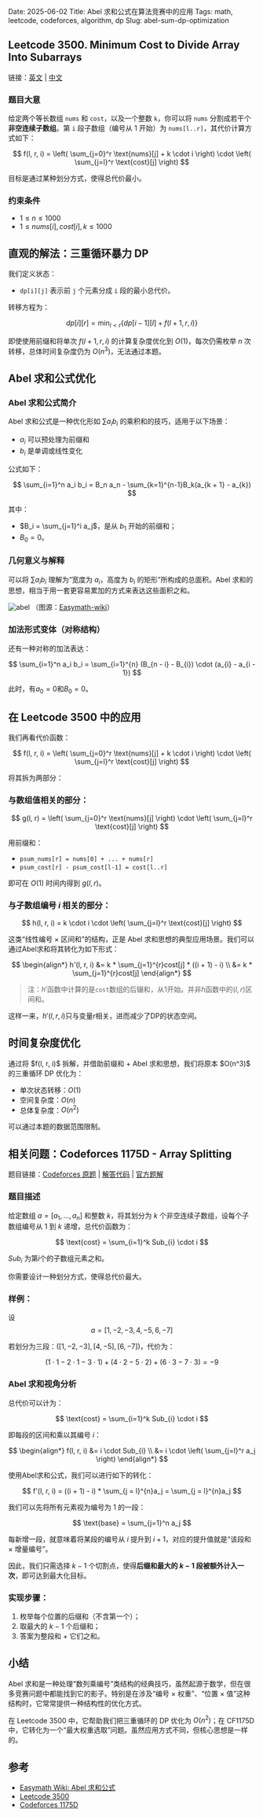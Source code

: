 Date: 2025-06-02
Title: Abel 求和公式在算法竞赛中的应用
Tags: math, leetcode, codeforces, algorithm, dp
Slug: abel-sum-dp-optimization

## Leetcode 3500. Minimum Cost to Divide Array Into Subarrays

链接：[英文][1] | [中文][2]

### 题目大意

给定两个等长数组 `nums` 和 `cost`，以及一个整数 `k`，你可以将 `nums` 分割成若干个**非空连续子数组**。第 `i` 段子数组（编号从 1 开始）为 `nums[l..r]`，其代价计算方式如下：

$$
f(l, r, i) = \left( \sum_{j=0}^r \text{nums}[j] + k \cdot i \right) \cdot \left( \sum_{j=l}^r \text{cost}[j] \right)
$$

目标是通过某种划分方式，使得总代价最小。

### 约束条件

* $1 \leq n \leq 1000$
* $1 \leq nums[i], cost[i], k \leq 1000$

## 直观的解法：三重循环暴力 DP

我们定义状态：

* `dp[i][j]` 表示前 `j` 个元素分成 `i` 段的最小总代价。

转移方程为：

$$
dp[i][r] = \min_{l < r} \left\{ dp[i-1][l] + f(l+1, r, i) \right\}
$$

即使使用前缀和将单次 $f(l+1, r, i)$ 的计算复杂度优化到 $O(1)$，每次仍需枚举 $n$ 次转移，总体时间复杂度仍为 $O(n^3)$，无法通过本题。

## Abel 求和公式优化

### Abel 求和公式简介

Abel 求和公式是一种优化形如 $\sum a_i b_i$ 的乘积和的技巧，适用于以下场景：

* $a_i$ 可以预处理为前缀和
* $b_i$ 是单调或线性变化

公式如下：

$$
\sum_{i=1}^n a_i b_i = B_n a_n - \sum_{k=1}^{n-1}B_k(a_{k + 1} - a_{k})
$$

其中：

* $B_i = \sum_{j=1}^i a_j$，是从 $b_1$ 开始的前缀和；
* $B_{0} = 0$。

### 几何意义与解释

可以将 $\sum a_i b_i$ 理解为“宽度为 $a_i$，高度为 $b_i$ 的矩形”所构成的总面积。Abel 求和的思想，相当于用一套更容易累加的方式来表达这些面积之和。

![abel](https://raw.githubusercontent.com/Wizmann/wizmann.github.com/refs/heads/source/content/statistics/Abel.png)
（图源：[Easymath-wiki][3]）

### 加法形式变体（对称结构）

还有一种对称的加法表达：

$$
\sum_{i=1}^n a_i b_i = \sum_{i=1}^{n} (B_{n - i} - B_{i}) \cdot (a_{i} - a_{i - 1})
$$

此时，有$a_0 = 0$和$B_0 = 0$。

## 在 Leetcode 3500 中的应用

我们再看代价函数：

$$
f(l, r, i) = \left( \sum_{j=0}^r \text{nums}[j] + k \cdot i \right) \cdot \left( \sum_{j=l}^r \text{cost}[j] \right)
$$

将其拆为两部分：

### 与数组值相关的部分：

$$
g(l, r) = \left( \sum_{j=0}^r \text{nums}[j] \right) \cdot \left( \sum_{j=l}^r \text{cost}[j] \right)
$$

用前缀和：

* `psum_nums[r] = nums[0] + ... + nums[r]`
* `psum_cost[r] - psum_cost[l-1] = cost[l..r]`

即可在 $O(1)$ 时间内得到 $g(l, r)$。

### 与子数组编号 $i$ 相关的部分：

$$
h(l, r, i) = k \cdot i \cdot \left( \sum_{j=l}^r \text{cost}[j] \right)
$$

这类“线性编号 × 区间和”的结构，正是 Abel 求和思想的典型应用场景。我们可以通过Abel求和将其转化为如下形式：

$$
\begin{align*}
h'(l, r, i) &= k * \sum_{j=1}^{r}cost[j] * ((i + 1) - i) \\
&= k * \sum_{j=1}^{r}cost[j]
\end{align*}
$$

> 注：$h'$函数中计算的是`cost`数组的后辍和，从1开始。并非$h$函数中的$(l, r)$区间和。

这样一来，$h'(l, r, i)$只与变量$r$相关，进而减少了DP的状态空间。

## 时间复杂度优化

通过将 \$f(l, r, i)\$ 拆解，并借助前缀和 + Abel 求和思想，我们将原本 \$O(n^3)\$ 的三重循环 DP 优化为：

* 单次状态转移：$O(1)$
* 空间复杂度：$O(n)$
* 总体复杂度：$O(n^2)$

可以通过本题的数据范围限制。

## 相关问题：Codeforces 1175D - Array Splitting

题目链接：[Codeforces 原题][4] | [解答代码][5] | [官方题解][6]

### 题目描述

给定数组 $a = [a_1, ..., a_n]$ 和整数 $k$，将其划分为 $k$ 个非空连续子数组，设每个子数组编号从 1 到 $k$ 递增，总代价函数为：

$$
\text{cost} = \sum_{i=1}^k Sub_{i} \cdot i
$$

$Sub_{i}$ 为第$i$个的子数组元素之和。

你需要设计一种划分方式，使得总代价最大。

### 样例：

设 
$$a = [1, -2, -3, 4, -5, 6, -7]$$

若划分为三段：$([1, -2, -3], [4, -5], [6, -7])$，代价为：

$$
(1\cdot1 -2\cdot1 -3\cdot1) + (4\cdot2 -5\cdot2) + (6\cdot3 -7\cdot3) = -9
$$

### Abel 求和视角分析

总代价可以计为：

$$
\text{cost} = \sum_{i=1}^k Sub_{i} \cdot i
$$

即每段的区间和乘以其编号 $i$：

$$
\begin{align*}
f(l, r, i) &= i \cdot  Sub_{i} \\ 
&= i \cdot \left( \sum_{j=l}^r a_j \right)
\end{align*}
$$

使用Abel求和公式，我们可以进行如下的转化：

$$
f'(l, r, i) = ((i + 1) - i) * \sum_{j = l}^{n}a_j = \sum_{j = l}^{n}a_j
$$

我们可以先将所有元素视为编号为 1 的一段：

$$
\text{base} = \sum_{j=1}^n a_j
$$

每新增一段，就意味着将某段的编号从 $i$ 提升到 $i+1$，对应的提升值就是“该段和 × 增量编号”。

因此，我们只需选择 $k-1$ 个切割点，使得**后缀和最大的 $k-1$ 段被额外计入一次**，即可达到最大化目标。

### 实现步骤：

1. 枚举每个位置的后缀和（不含第一个）；
2. 取最大的 $k-1$ 个后缀和；
3. 答案为整段和 + 它们之和。

## 小结

Abel 求和是一种处理“数列乘编号”类结构的经典技巧，虽然起源于数学，但在很多竞赛问题中都能找到它的影子。特别是在涉及“编号 × 权重”、“位置 × 值”这种结构时，它常常提供一种结构性的优化方式。

在 Leetcode 3500 中，它帮助我们把三重循环的 DP 优化为 $O(n^2)$；在 CF1175D 中，它转化为一个“最大权重选取”问题。虽然应用方式不同，但核心思想是一样的。

## 参考

* [Easymath Wiki: Abel 求和公式][3]
* [Leetcode 3500][1]
* [Codeforces 1175D][4]


[1]: https://leetcode.com/problems/minimum-cost-to-divide-array-into-subarrays/description/
[2]: https://leetcode.cn/problems/minimum-cost-to-divide-array-into-subarrays/description/
[3]: https://easymath.org/wiki/Abel_summation_formula
[4]: https://codeforces.com/contest/1175/problem/D
[5]: https://ideone.com/eMWXRL
[6]: https://codeforces.com/blog/entry/67484


